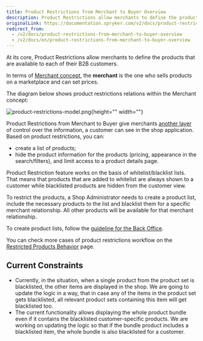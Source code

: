 ```yaml
---
title: Product Restrictions from Merchant to Buyer Overview
description: Product Restrictions allow merchants to define the products that are available to each of their B2B customers.
originalLink: https://documentation.spryker.com/v2/docs/product-restrictions-from-merchant-to-buyer-overview
redirect_from:
  - /v2/docs/product-restrictions-from-merchant-to-buyer-overview
  - /v2/docs/en/product-restrictions-from-merchant-to-buyer-overview
---
```


At its core, Product Restrictions allow merchants to define the products that are available to each of their B2B customers.

In terms of [Merchant concept](/docs/scos/dev/features/201903.0/company-account-management/merchants-and-merchant-relations/merchants-and-merchant-relations-feature-overview.html), the **merchant** is the one who sells products on a marketplace and can set prices.

The diagram below shows product restrictions relations within the Merchant concept:

![product-restrictions-model.png](https://spryker.s3.eu-central-1.amazonaws.com/docs/Features/Company+Account+Management/Product+Restrictions+from+Merchant+to+Buyer/Product+Restrictions+from+Merchant+to+Buyer+Overview/product-restrictions-model.png){height="" width=""}

Product Restrictions from Merchant to Buyer give merchants [another layer](/docs/scos/dev/features/201903.0/company-account-management/hide-content-from-logged-out-users/hide-content-from-logged-out-users.html) of control over the information, a customer can see in the shop application. Based on product restrictions, you can:

* create a list of products;
* hide the product information for the products (pricing, appearance in the search/filters), and limit access to a product details page.

Product Restriction feature works on the basis of whitelist/blacklist lists. That means that products that are added to whitelist are always shown to a customer while blacklisted products are hidden from the customer view.

To restrict the products, a Shop Administrator needs to create a product list, include the necessary products to the list and blacklist them for a specific merchant relationship. All other products will be available for that merchant relationship.

To create product lists, follow the [guideline for the Back Office](/docs/scos/user/user-guides/201903.0/back-office-user-guide/products/product-lists/creating-a-product-list.html).

You can check more cases of product restrictions workflow on the [Restricted Products Behavior](/docs/scos/dev/features/201903.0/company-account-management/product-restrictions-from-merchant-to-buyer/restricted-products-behavior.html) page.

## Current Constraints
- Currently, in the situation, when a single product from the product set is blacklisted, the other items are displayed in the shop. We are going to update the logic in a way, that in case any of the items in the product set gets blacklisted, all relevant product sets containing this item will get blacklisted too.
-  The current functionality allows displaying the whole product bundle even if it contains the blacklisted customer-specific products. We are working on updating the logic so that if the bundle product includes a blacklisted item, the whole bundle is also blacklisted for a customer.
